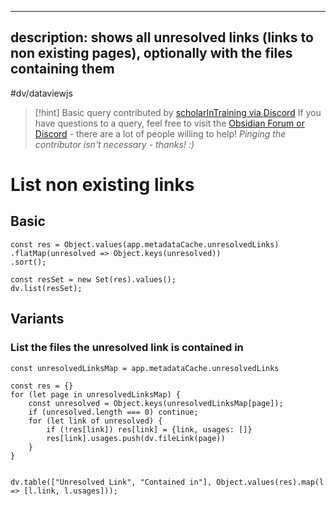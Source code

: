 

---
description: shows all unresolved links (links to non existing pages), optionally with the files containing them
---
#dv/dataviewjs 


> [!hint] Basic query contributed by [scholarInTraining via Discord](https://discord.com/channels/686053708261228577/875721010144477204/1003446314081726574) 
> If you have questions to a query, feel free to visit the [Obsidian Forum or Discord](https://obsidian.md/community) - there are a lot of people willing to help! _Pinging the contributor isn't necessary - thanks! :)_

# List non existing links

## Basic 
```dataviewjs
const res = Object.values(app.metadataCache.unresolvedLinks)
.flatMap(unresolved => Object.keys(unresolved))
.sort(); 

const resSet = new Set(res).values();
dv.list(resSet);
```
## Variants

### List the files the unresolved link is contained in

```dataviewjs
const unresolvedLinksMap = app.metadataCache.unresolvedLinks

const res = {}
for (let page in unresolvedLinksMap) {
	const unresolved = Object.keys(unresolvedLinksMap[page]);
	if (unresolved.length === 0) continue;
	for (let link of unresolved) {
		if (!res[link]) res[link] = {link, usages: []}
		res[link].usages.push(dv.fileLink(page))
	}
}


dv.table(["Unresolved Link", "Contained in"], Object.values(res).map(l => [l.link, l.usages]));
```